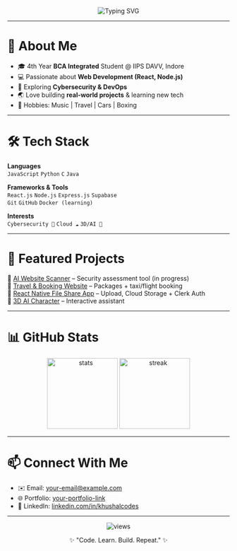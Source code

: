 <!-- Banner -->
<p align="center">
  <img src="https://readme-typing-svg.herokuapp.com?font=Fira+Code&weight=600&size=28&pause=1000&color=00F7FF&center=true&vCenter=true&width=600&lines=Hey+%F0%9F%91%8B+I'm+Khushal+Arya;Full+Stack+Developer;Cybersecurity+Learner;Tech+Explorer+%F0%9F%9A%80" alt="Typing SVG" />
</p>

---

# 🚀 About Me  
- 🎓 4th Year **BCA Integrated** Student @ IIPS DAVV, Indore  
- 💻 Passionate about **Web Development (React, Node.js)**  
- 🔐 Exploring **Cybersecurity & DevOps**  
- 🌏 Love building **real-world projects** & learning new tech  
- 🎸 Hobbies: Music | Travel | Cars | Boxing  

---

# 🛠️ Tech Stack  
**Languages**  
`JavaScript` `Python` `C` `Java`  

**Frameworks & Tools**  
`React.js` `Node.js` `Express.js` `Supabase`  
`Git` `GitHub` `Docker (learning)`  

**Interests**  
`Cybersecurity 🔐` `Cloud ☁️` `3D/AI 🤖`  

---

# 📌 Featured Projects  
🔗 [AI Website Scanner](#) – Security assessment tool (in progress)  
🔗 [Travel & Booking Website](#) – Packages + taxi/flight booking  
🔗 [React Native File Share App](#) – Upload, Cloud Storage + Clerk Auth  
🔗 [3D AI Character](#) – Interactive assistant  

---

# 📊 GitHub Stats  
<p align="center">
  <img src="https://github-readme-stats.vercel.app/api?username=khushalcodes&show_icons=true&theme=radical" alt="stats" height="160"/>
  <img src="https://github-readme-streak-stats.herokuapp.com/?user=khushalcodes&theme=radical" alt="streak" height="160"/>
</p>

---

# 📫 Connect With Me  
- ✉️ Email: your-email@example.com  
- 🌐 Portfolio: [your-portfolio-link](#)  
- 💼 LinkedIn: [linkedin.com/in/khushalcodes](#)  

---

<p align="center">
  <img src="https://komarev.com/ghpvc/?username=khushalcodes&label=Profile%20Views&color=blue&style=flat" alt="views"/>
</p>

<p align="center">✨ "Code. Learn. Build. Repeat." ✨</p>
